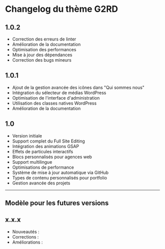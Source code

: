 # Changelog du thème G2RD

## 1.0.2

- Correction des erreurs de linter
- Amélioration de la documentation
- Optimisation des performances
- Mise à jour des dépendances
- Correction des bugs mineurs

## 1.0.1

- Ajout de la gestion avancée des icônes dans "Qui sommes nous"
- Intégration du sélecteur de médias WordPress
- Optimisation de l'interface d'administration
- Utilisation des classes natives WordPress
- Amélioration de la documentation

## 1.0

- Version initiale
- Support complet du Full Site Editing
- Intégration des animations GSAP
- Effets de particules interactifs
- Blocs personnalisés pour agences web
- Support multilingue
- Optimisations de performance
- Système de mise à jour automatique via GitHub
- Types de contenu personnalisés pour portfolio
- Gestion avancée des projets

---

## Modèle pour les futures versions

## x.x.x

- Nouveautés :
- Corrections :
- Améliorations :
